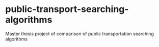 # public-transport-searching-algorithms
Master thesis project of comparison of public transportation searching algorithms 
